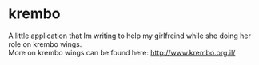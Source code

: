 # krembo

A little application that Im writing to help my girlfreind while she doing her role on krembo wings.
<br>
More on krembo wings can be found here:
http://www.krembo.org.il/
